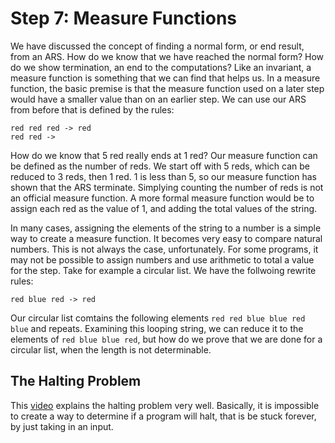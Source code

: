 # Step 7: Measure Functions

We have discussed the concept of finding a normal form, or end result, from an ARS. How do we know that we have reached the normal form? How do we show termination, an end to the computations? Like an invariant, a measure function is something that we can find that helps us. In a measure function, the basic premise is that the measure function used on a later step would have a smaller value than on an earlier step. We can use our ARS from before that is defined by the rules:
```
red red red -> red 
red red ->
```
How do we know that 5 red really ends at 1 red? Our measure function can be defined as the number of reds. We start off with 5 reds, which can be reduced to 3 reds, then 1 red. 1 is less than 5, so our measure function has shown that the ARS terminate. Simplying counting the number of reds is not an official measure function. A more formal measure function would be to assign each red as the value of 1, and adding the total values of the string. 

In many cases, assigning the elements of the string to a number is a simple way to create a measure function. It becomes very easy to compare natural numbers. This is not always the case, unfortunately. For some programs, it may not be possible to assign numbers and use arithmetic to total a value for the step. Take for example a circular list. We have the follwoing rewrite rules:
```
red blue red -> red
```
Our circular list comtains the following elements `red red blue blue red blue` and repeats. Examining this looping string, we can reduce it to the elements of `red blue blue red`, but how do we prove that we are done for a circular list, when the length is not determinable. 

## The Halting Problem
This [video](https://www.youtube.com/watch?v=92WHN-pAFCs) explains the halting problem very well. Basically, it is impossible to create a way to determine if a program will halt, that is be stuck forever, by just taking in an input.
